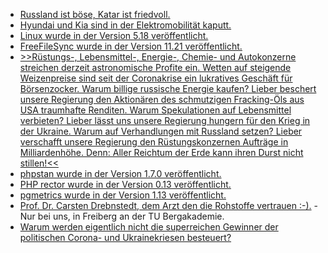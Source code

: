 * [Russland ist böse, Katar ist friedvoll.](https://blog.fefe.de/?ts=9c74d628)
* [Hyundai und Kia sind in der Elektromobilität kaputt.](https://blog.fefe.de/?ts=9c7484ca)
* [Linux wurde in der Version 5.18 veröffentlicht.](https://lwn.net/Articles/895969/)
* [FreeFileSync wurde in der Version 11.21 veröffentlicht.](https://github.com/hkneptune/FreeFileSync/releases/tag/v11.21)
* [>>Rüstungs-, Lebensmittel-, Energie-, Chemie- und Autokonzerne streichen derzeit astronomische Profite ein. Wetten auf steigende Weizenpreise sind seit der Coronakrise ein lukratives Geschäft für Börsenzocker. Warum billige russische Energie kaufen? Lieber beschert unsere Regierung den Aktionären des schmutzigen Fracking-Öls aus USA traumhafte Renditen. Warum Spekulationen auf Lebensmittel verbieten? Lieber lässt uns unsere Regierung hungern für den Krieg in der Ukraine. Warum auf Verhandlungen mit Russland setzen? Lieber verschafft unsere Regierung den Rüstungskonzernen Aufträge in Milliardenhöhe. Denn: Aller Reichtum der Erde kann ihren Durst nicht stillen!<<](https://weltnetz.tv/video/2665-aller-reichtum-der-erde-kann-ihren-durst-nicht-stillen)
* [phpstan wurde in der Version 1.7.0 veröffentlicht.](https://github.com/phpstan/phpstan/releases/tag/1.7.0)
* [PHP rector wurde in der Version 0.13 veröffentlicht.](https://github.com/rectorphp/rector/releases/tag/0.13.0)
* [pgmetrics wurde in der Version 1.13 veröffentlicht.](https://www.postgresql.org/about/news/pgmetrics-113-released-2455/)
* [Prof. Dr. Carsten Drebnstedt, dem Arzt den die Rohstoffe vertrauen :-).](https://www.mdr.de/wissen/mitteldeutschlands-kluegste-carsten-drebenstedt100.html) - Nur bei uns, in Freiberg an der TU Bergakademie.
* [Warum werden eigentlich nicht die superreichen Gewinner der politischen Corona- und Ukrainekriesen besteuert?](https://weltnetz.tv/video/2666-superreiche-zur-kasse-fuer-die-kosten-der-krise-krisengewinner-und-vermoegende-hoeher)
